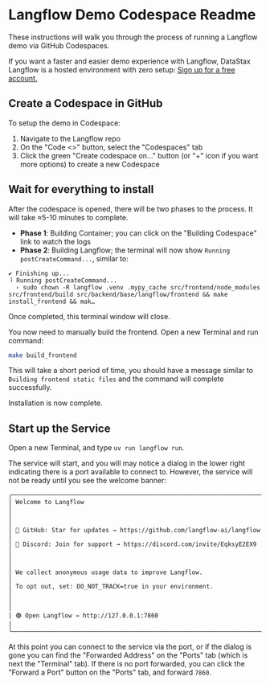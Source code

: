 # Langflow Demo Codespace Readme

These instructions will walk you through the process of running a Langflow demo via GitHub Codespaces.

If you want a faster and easier demo experience with Langflow, DataStax Langflow is a hosted environment with zero setup: [Sign up for a free account.](https://astra.datastax.com/signup?type=langflow)

## Create a Codespace in GitHub

To setup the demo in Codespace:

1. Navigate to the Langflow repo
2. On the "Code <>" button, select the "Codespaces" tab
3. Click the green "Create codespace on..." button (or "+" icon if you want more options) to create a new Codespace

## Wait for everything to install

After the codespace is opened, there will be two phases to the process. It will take ≈5-10 minutes to complete.

* **Phase 1**: Building Container; you can click on the "Building Codespace" link to watch the logs
* **Phase 2**: Building Langflow; the terminal will now show `Running postCreateCommand...`, similar to:

```
✔ Finishing up...
⠸ Running postCreateCommand...
  › sudo chown -R langflow .venv .mypy_cache src/frontend/node_modules src/frontend/build src/backend/base/langflow/frontend && make install_frontend && mak…
```

Once completed, this terminal window will close.

You now need to manually build the frontend. Open a new Terminal and run command:

```bash
make build_frontend
```

This will take a short period of time, you should have a message similar to `Building frontend static files` and the command will complete successfully.

Installation is now complete.

## Start up the Service

Open a new Terminal, and type `uv run langflow run`.

The service will start, and you will may notice a dialog in the lower right indicating there is a port available to connect to. However, the service will not be ready until you see the welcome banner:

```
╭───────────────────────────────────────────────────────────────────────╮
│ Welcome to Langflow                                                   │
│                                                                       │
│ 🌟 GitHub: Star for updates → https://github.com/langflow-ai/langflow  │
│ 💬 Discord: Join for support → https://discord.com/invite/EqksyE2EX9   │
│                                                                       │
│ We collect anonymous usage data to improve Langflow.                  │
│ To opt out, set: DO_NOT_TRACK=true in your environment.               │
│                                                                       │
│ 🟢 Open Langflow → http://127.0.0.1:7860                               │
╰───────────────────────────────────────────────────────────────────────╯
```

At this point you can connect to the service via the port, or if the dialog is gone you can find the "Forwarded Address" on the "Ports" tab (which is next the "Terminal" tab). If there is no port forwarded, you can click the "Forward a Port" button on the "Ports" tab, and forward `7860`.